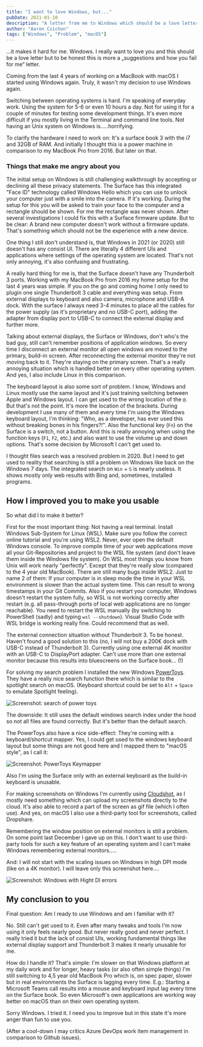 ```yaml
---
title: "I want to love Windows, but..."
pubDate: 2021-01-10
description: "A letter from me to Windows which should be a love letter but can't be one. It's hard for me to use it on a daily work basis. I describe some basic problems I have and how I work around them daily."
author: "Aaron Czichon"
tags: ["Windows", "Problem", "macOS"]
---
```


...it makes it hard for me.
Windows. I really want to love you and this should be a love letter but to be honest this is more a „suggestions and how you fail for me“ letter.

Coming from the last 4 years of working on a MacBook with macOS I started using Windows again. Truly, it wasn't my decision to use Windows again.

Switching between operating systems is hard. I'm speaking of everyday work. Using the system for 5-6 or even 10 hours a day. Not for using it for a couple of minutes for testing some development things.
It's even more difficult if you mostly living in the Terminal and command line tools. Not having an Unix system on Windows is.....horrifying.

To clarify the hardware I need to work on: It's a surface book 3 with the i7 and 32GB of RAM. And initially I thought this is a power machine in comparison to my MacBook Pro from 2016. But later on that.

### Things that make me angry about you

The initial setup on Windows is still challenging walkthrough by accepting or declining all these privacy statements. The Surface has this integrated "Face ID" technology called Windows Hello which you can use to unlock your computer just with a smile into the camera. If it's working.
During the setup for this you will be asked to train your face to the computer and a rectangle should be shown. For me the rectangle was never shown.
After several investigations I could fix this with a Surface firmware update.
But to be clear: A brand new computer doesn't work without a firmware update. That's something which should not be the experience with a new device.

One thing I still don't understand is, that Windows in 2021 (or 2020) still doesn't has any consist UI. There are literally 4 different UIs and applications where settings of the operating system are located. That's not only annoying, it's also confusing and frustrating.

A really hard thing for me is, that the Surface doesn't have any Thunderbolt 3 ports. Working with my MacBook Pro from 2016 my home setup for the last 4 years was simple. If you on the go and coming home I only need to plugin one single Thunderbolt 3 cable and everything was setup. From external displays to keyboard and also camera, microphone and USB-A dock.
With the surface I always need 3-4 minutes to place all the cables for the power supply (as it's proprietary and no USB-C port), adding the adapter from display port to USB-C to connect the external display and further more.

Talking about external displays, the Surface or Windows, don't who's the bad guy, still can't remember positions of application windows. So every time I disconnect an external monitor all open windows are moved to the primary, build-in screen. After reconnecting the external monitor they're not moving back to it. They're staying on the primary screen. That's a really annoying situation which is handled better on every other operating system. And yes, I also include Linux in this comparison.

The keyboard layout is also some sort of problem. I know, Windows and Linux mostly use the same layout and it's just training switching between Apple and Windows layout. I can get used to the wrong location of the `@`. But that's not the point.
It's more the location of the brackets. During development I use many of them and every time I'm using the Windows keyboard layout, I'm thinking: "Who, as a developer, has ever used this without breaking bones in his fingers?!".
Also the functional key (`Fn`) on the Surface is a switch, not a button. And this is really annoying when using the function keys (`F1`, `F2`, etc.) and also want to use the volume up and down options. That's some decision by Microsoft I can't get used to.

I thought files search was a resolved problem in 2020. But I need to get used to reality that searching is still a problem on Windows like back on the Windows 7 days. The integrated search on `Win` + `S` is nearly useless. It shows mostly only web results with Bing and, sometimes, installed programs.

## How I improved you to make you usable

So what did I to make it better?

First for the most important thing: Not having a real terminal.
Install Windows Sub-System for Linux (WSL). Make sure you follow the correct online tutorial and you're using WSL2. Never, ever open the default Windows console.
To improve compile time of your web applications move all your Git-Repositories and project to the WSL file system (and don't leave them inside the Windows file system).
On WSL most things you know from Unix will work nearly "perfectly". Except that they're really slow (compared to the 4 year old MacBook).
There are still many bugs inside WSL2. Just to name 2 of them: If your computer is in sleep mode the time in your WSL environment is slower than the actual system time. This can result to wrong timestamps in your Git Commits. Also if you restart your computer, Windows doesn't restart the system fully, so WSL is not working correctly after restart (e.g. all pass-through ports of local web applications are no longer reachable). You need to restart the WSL manually (by switching to PowerShell (sadly) and typing `wsl --shutdown`).
Visual Studio Code with WSL bridge is working really fine. Could recommend that as well.

The external connection situation without Thunderbolt 3. To be honest. Haven't found a good solution to this (no, I will not buy a 200€ dock with USB-C instead of Thunderbolt 3). Currently using one external 4K monitor with an USB-C to DisplayPort adapter. Can't use more than one external monitor because this results into bluescreens on the Surface book... (!)

For solving my search problem I installed the new Windows [PowerToys](https://github.com/microsoft/PowerToys). They have a really nice search function there which is similar to the spotlight search on macOS. (Keyboard shortcut could be set to `Alt` + `Space` to emulate Spotlight feeling).

![Screenshot: search of power toys](https://directus.aaronczichon.de/assets/8acf5300-dc6c-48b9-83ae-96a3b5646009?download)

The downside: It still uses the default windows search index under the hood so not all files are found correctly. But it's better than the default search.

The PowerToys also have a nice side-effect: They're coming with a keyboard/shortcut mapper. Yes, I could get used to the windows keyboard layout but some things are not good here and I mapped them to "macOS style", as I call it:

![Screenshot: PowerToys Keymapper](https://directus.aaronczichon.de/assets/5ee6be1f-35d0-4cac-bf7c-77dae220d8c2?download)

Also I'm using the Surface only with an external keyboard as the build-in keyboard is unusable.

For making screenshots on Windows I'm currently using [Cloudshot](https://cloudshot.com/), as I mostly need something which can upload my screenshots directly to the cloud. It's also able to record a part of the screen as gif file (which I often use).
And yes, on macOS I also use a third-party tool for screenshots, called Dropshare.

Remembering the window position on external monitors is still a problem. On some point last December I gave up on this. I don't want to use third-party tools for such a key feature of an operating system and I can't make Windows remembering external monitors.....

And: I will not start with the scaling issues on Windows in high DPI mode (like on a 4K monitor). I will leave only this screenshot here....

![Screenshot: Windows with Hight DI errors](https://directus.aaronczichon.de/assets/63ac09ef-6abe-402f-9430-59f9757bc430?download)

## My conclusion to you

Final question:
Am I ready to use Windows and am I familiar with it?

No. Still can't get used to it. Even after many tweaks and tools I'm now using it only feels nearly good. But never really good and never perfect.
I really tried it but the lack of consist UIs, working fundamental things like external display support and Thunderbolt 3 makes it nearly unusable for me.

How do I handle it?
That's simple: I'm slower on that Windows platform at my daily work and for longer, heavy tasks (or also often simple things) I'm still switching to 4,5 year old MacBook Pro which is, on spec paper, slower but in real environments the Surface is lagging every time.
E.g.: Starting a Microsoft Teams call results into a mouse and keyboard input lag every time on the Surface book. So even Microsoft's own applications are working way better on macOS than on their own operating system.

Sorry Windows. I tried it. I need you to improve but in this state it's more anger than fun to use you.

(After a cool-down I may critics Azure DevOps work item management in comparison to Github issues).

